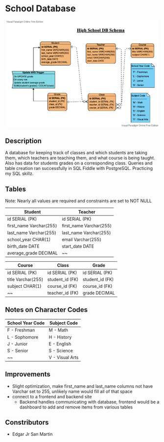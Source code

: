 # School Database


![High School DB Schema](high_school_db_schema.png)


## Description

A database for keeping track of classes and which students are taking them, which teachers are teaching them, and what course is being taught.
Also has data for students grades on a corresponding class. Queries and table creation ran successfully in SQL Fiddle with PostgreSQL.
Practicing my SQL skillz.


## Tables

Note: Nearly all values are required and constraints are set to NOT NULL

Student | Teacher
------- | --------
id SERIAL (PK) | id SERiAL (PK)
first_name Varchar(255) | first_name Varchar(255)
last_name Varchar(255) | last_name Varchar(255)
school_year CHAR(1) | email Varchar(255)
birth_date DATE | start_date DATE
average_grade DECIMAL | ~~

Course | Class | Grade
------ | ----- | ------
id SERIAL (PK) | id SERIAL (PK) | id SERIAL (PK)
title Varchar(255) | student_id (FK) | student_id (FK)
subject CHAR(1) | course_id (FK) | course_id (FK)
~~ | teacher_id (FK) | grade DECIMAL


## Notes on Character Codes

School Year Code | Subject Code
----------------- | ---------------
 F - Freshman | M - Math
 L - Sophomore | H - History
 J - Junior | E - English
 S - Senior | S - Science
 ~~ | V - Visual Arts 
  

## Improvements

* Slight optimization, make first_name and last_name columns not have Varchar set to 255, unlikely name would fill all of that space
* connect to a frontend and backend site
  * Backend handles communicating with database, frontend would be a dashboard to add and remove items from various tables


## Constributors

* Edgar Jr San Martin
